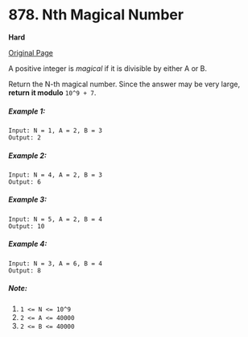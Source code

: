 # 878. Nth Magical Number

**Hard**

[Original Page](https://leetcode.com/problems/nth-magical-number/)

A positive integer is _magical_ if it is divisible by either A or B.

Return the N-th magical number.  Since the answer may be very large, __return it modulo__ `10^9 + 7`.

##### Example 1:
```
Input: N = 1, A = 2, B = 3
Output: 2
```

##### Example 2:
```
Input: N = 4, A = 2, B = 3
Output: 6
```

##### Example 3:
```
Input: N = 5, A = 2, B = 4
Output: 10
```

##### Example 4:
```
Input: N = 3, A = 6, B = 4
Output: 8
```

##### Note:
1. `1 <= N <= 10^9`
2. `2 <= A <= 40000`
3. `2 <= B <= 40000`
